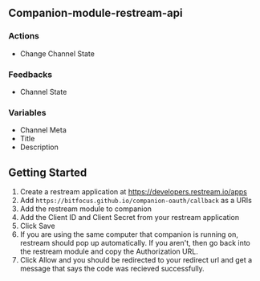 ## Companion-module-restream-api

### Actions

- Change Channel State

### Feedbacks

- Channel State

### Variables

- Channel Meta
- Title
- Description

## Getting Started

1. Create a restream application at https://developers.restream.io/apps
2. Add `https://bitfocus.github.io/companion-oauth/callback` as a URIs
3. Add the restream module to companion
4. Add the Client ID and Client Secret from your restream application
5. Click Save
6. If you are using the same computer that companion is running on, restream should pop up automatically. If you aren\'t, then go back into the restream module and copy the Authorization URL.
7. Click Allow and you should be redirected to your redirect url and get a message that says the code was recieved successfully.
